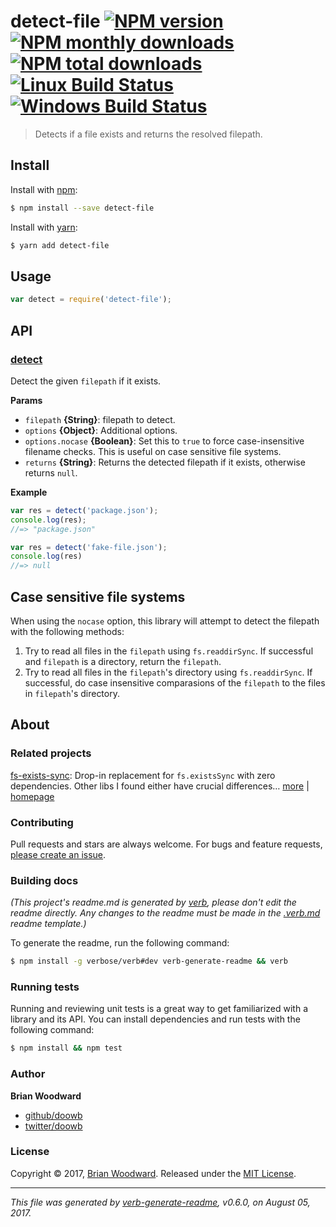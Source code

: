 # detect-file [![NPM version](https://img.shields.io/npm/v/detect-file.svg?style=flat)](https://www.npmjs.com/package/detect-file) [![NPM monthly downloads](https://img.shields.io/npm/dm/detect-file.svg?style=flat)](https://npmjs.org/package/detect-file)  [![NPM total downloads](https://img.shields.io/npm/dt/detect-file.svg?style=flat)](https://npmjs.org/package/detect-file) [![Linux Build Status](https://img.shields.io/travis/doowb/detect-file.svg?style=flat&label=Travis)](https://travis-ci.org/doowb/detect-file) [![Windows Build Status](https://img.shields.io/appveyor/ci/doowb/detect-file.svg?style=flat&label=AppVeyor)](https://ci.appveyor.com/project/doowb/detect-file)

> Detects if a file exists and returns the resolved filepath.

## Install

Install with [npm](https://www.npmjs.com/):

```sh
$ npm install --save detect-file
```

Install with [yarn](https://yarnpkg.com):

```sh
$ yarn add detect-file
```

## Usage

```js
var detect = require('detect-file');
```

## API

### [detect](index.js#L33)

Detect the given `filepath` if it exists.

**Params**

* `filepath` **{String}**: filepath to detect.
* `options` **{Object}**: Additional options.
* `options.nocase` **{Boolean}**: Set this to `true` to force case-insensitive filename checks. This is useful on case sensitive file systems.
* `returns` **{String}**: Returns the detected filepath if it exists, otherwise returns `null`.

**Example**

```js
var res = detect('package.json');
console.log(res);
//=> "package.json"

var res = detect('fake-file.json');
console.log(res)
//=> null
```

## Case sensitive file systems

When using the `nocase` option, this library will attempt to detect the filepath with the following methods:

1. Try to read all files in the `filepath` using `fs.readdirSync`. If successful and `filepath` is a directory, return the `filepath`.
2. Try to read all files in the `filepath`'s directory using `fs.readdirSync`. If successful, do case insensitive comparasions of the `filepath` to the files in `filepath`'s directory.

## About

### Related projects

[fs-exists-sync](https://www.npmjs.com/package/fs-exists-sync): Drop-in replacement for `fs.existsSync` with zero dependencies. Other libs I found either have crucial differences… [more](https://github.com/jonschlinkert/fs-exists-sync) | [homepage](https://github.com/jonschlinkert/fs-exists-sync "Drop-in replacement for `fs.existsSync` with zero dependencies. Other libs I found either have crucial differences from fs.existsSync, or unnecessary dependencies. See README.md for more info.")

### Contributing

Pull requests and stars are always welcome. For bugs and feature requests, [please create an issue](../../issues/new).

### Building docs

_(This project's readme.md is generated by [verb](https://github.com/verbose/verb-generate-readme), please don't edit the readme directly. Any changes to the readme must be made in the [.verb.md](.verb.md) readme template.)_

To generate the readme, run the following command:

```sh
$ npm install -g verbose/verb#dev verb-generate-readme && verb
```

### Running tests

Running and reviewing unit tests is a great way to get familiarized with a library and its API. You can install dependencies and run tests with the following command:

```sh
$ npm install && npm test
```

### Author

**Brian Woodward**

* [github/doowb](https://github.com/doowb)
* [twitter/doowb](https://twitter.com/doowb)

### License

Copyright © 2017, [Brian Woodward](https://github.com/doowb).
Released under the [MIT License](LICENSE).

***

_This file was generated by [verb-generate-readme](https://github.com/verbose/verb-generate-readme), v0.6.0, on August 05, 2017._